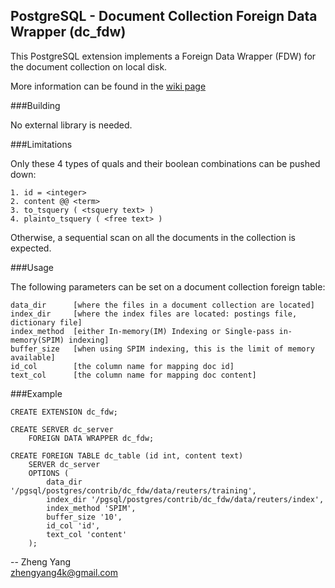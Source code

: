 PostgreSQL - Document Collection Foreign Data Wrapper (dc_fdw)
--------------------------------------------------------------

This PostgreSQL extension implements a Foreign Data Wrapper (FDW) for
the document collection on local disk.

More information can be found in the [wiki page](https://github.com/ZhengYang/dc_fdw/wiki)


###Building

No external library is needed.

###Limitations

Only these 4 types of quals and their boolean combinations can be 
pushed down:

	1. id = <integer>
	2. content @@ <term>
	3. to_tsquery ( <tsquery text> )
	4. plainto_tsquery ( <free text> )

Otherwise, a sequential scan on all the documents in the collection is expected.

###Usage

The following parameters can be set on a document collection foreign table:

	data_dir      [where the files in a document collection are located]
	index_dir     [where the index files are located: postings file, dictionary file]
	index_method  [either In-memory(IM) Indexing or Single-pass in-memory(SPIM) indexing]
	buffer_size   [when using SPIM indexing, this is the limit of memory available]
	id_col        [the column name for mapping doc id]
	text_col      [the column name for mapping doc content]

###Example

	CREATE EXTENSION dc_fdw;

	CREATE SERVER dc_server 
		FOREIGN DATA WRAPPER dc_fdw;

	CREATE FOREIGN TABLE dc_table (id int, content text) 
		SERVER dc_server
		OPTIONS (
		    data_dir '/pgsql/postgres/contrib/dc_fdw/data/reuters/training', 
	    	index_dir '/pgsql/postgres/contrib/dc_fdw/data/reuters/index',
	    	index_method 'SPIM',
	    	buffer_size '10',
	    	id_col 'id',
	    	text_col 'content'
	    );

-- 
Zheng Yang  
zhengyang4k@gmail.com
